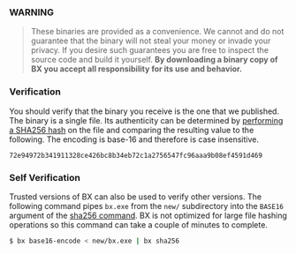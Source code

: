 ### WARNING

> These binaries are provided as a convenience. We cannot and do not guarantee that the binary will not steal your money or invade your privacy. If you desire such guarantees you are free to inspect the source code and build it yourself. **By downloading a binary copy of BX you accept all responsibility for its use and behavior.**

### Verification
You should verify that the binary you receive is the one that we published. The binary is a single file. Its authenticity can be determined by [performing a SHA256 hash](http://onlinemd5.com) on the file and comparing the resulting value to the following. The encoding is base-16 and therefore is case insensitive.
```
72e94972b341911328ce426bc8b34eb72c1a2756547fc96aaa9b08ef4591d469
```
### Self Verification
Trusted versions of BX can also be used to verify other versions. The following command pipes `bx.exe` from the `new/` subdirectory into the `BASE16` argument of the [sha256 command](bx-sha256). BX is not optimized for large file hashing operations so this command can take a couple of minutes to complete.
```sh
$ bx base16-encode < new/bx.exe | bx sha256
```